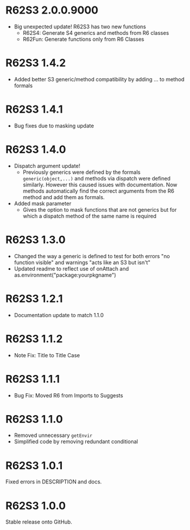 # R62S3 2.0.0.9000

* Big unexpected update! R62S3 has two new functions
  * R62S4: Generate S4 generics and methods from R6 classes
  * R62Fun: Generate functions only from R6 Classes

# R62S3 1.4.2

* Added better S3 generic/method compatibility by adding ... to method formals

# R62S3 1.4.1

* Bug fixes due to masking update

# R62S3 1.4.0

* Dispatch argument update!
  * Previously generics were defined by the formals `generic(object,...)` and methods via dispatch were defined similarly. However this caused issues with documentation. Now methods automatically find the correct arguments from the R6 method and add them as formals.
* Added mask parameter
  * Gives the option to mask functions that are not generics but for which a dispatch method of the same name is required

# R62S3 1.3.0
* Changed the way a generic is defined to test for both errors "no function visible" and warnings "acts like an S3 but isn't"
* Updated readme to reflect use of onAttach and as.environment("package:yourpkgname")


# R62S3 1.2.1

* Documentation update to match 1.1.0

# R62S3 1.1.2

* Note Fix: Title to Title Case

# R62S3 1.1.1

* Bug Fix: Moved R6 from Imports to Suggests

# R62S3 1.1.0

* Removed unnecessary `getEnvir`
* Simplified code by removing redundant conditional

# R62S3 1.0.1

Fixed errors in DESCRIPTION and docs.

# R62S3 1.0.0

Stable release onto GitHub.